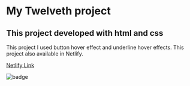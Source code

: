 # My Twelveth project

## This project developed with html and css

This project I used button hover effect and underline hover effects.
This project also available in Netlify.

[Netlify Link]()

![badge]()